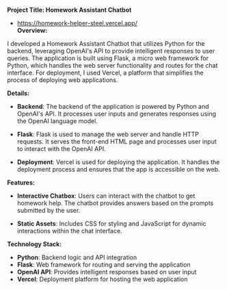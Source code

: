 **Project Title: Homework Assistant Chatbot**
- https://homework-helper-steel.vercel.app/  
**Overview:**

I developed a Homework Assistant Chatbot that utilizes Python for the backend, leveraging OpenAI's API to provide intelligent responses to user queries. The application is built using Flask, a micro web framework for Python, which handles the web server functionality and routes for the chat interface. For deployment, I used Vercel, a platform that simplifies the process of deploying web applications.

**Details:**

- **Backend**: The backend of the application is powered by Python and OpenAI's API. It processes user inputs and generates responses using the OpenAI language model.
  
- **Flask**: Flask is used to manage the web server and handle HTTP requests. It serves the front-end HTML page and processes user input to interact with the OpenAI API.
  
- **Deployment**: Vercel is used for deploying the application. It handles the deployment process and ensures that the app is accessible on the web.

**Features:**

- **Interactive Chatbox**: Users can interact with the chatbot to get homework help. The chatbot provides answers based on the prompts submitted by the user.
  
- **Static Assets**: Includes CSS for styling and JavaScript for dynamic interactions within the chat interface.

**Technology Stack:**

- **Python**: Backend logic and API integration
- **Flask**: Web framework for routing and serving the application
- **OpenAI API**: Provides intelligent responses based on user input
- **Vercel**: Deployment platform for hosting the web application
